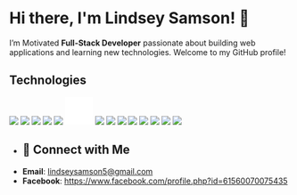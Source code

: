 # Hi there, I'm Lindsey Samson! 👋
I’m Motivated **Full-Stack Developer** passionate about building web applications and learning new technologies. Welcome to my GitHub profile!

## **Technologies**
<img src="https://github.com/onemarc/tech-icons/blob/main/icons/html.svg" width="50">  <img src="https://github.com/onemarc/tech-icons/blob/main/icons/css.svg" width="50">
<img src="https://github.com/onemarc/tech-icons/blob/main/icons/javascript.svg" width="50">  <img src="https://github.com/onemarc/tech-icons/blob/main/icons/typescript.svg" width="50"> <img src="https://github.com/onemarc/tech-icons/blob/main/icons/react-dark.svg" width="50"> <img src="https://github.com/onemarc/tech-icons/blob/main/icons/expressjs-dark.svg" width="50"> <img src="https://github.com/onemarc/tech-icons/blob/main/icons/nodejs-dark.svg" width="50"> <img src="https://github.com/onemarc/tech-icons/blob/main/icons/mysql-dark.svg" width="50"> <img src="https://github.com/onemarc/tech-icons/blob/main/icons/mongodb-dark.svg" width="50"> <img src="https://github.com/onemarc/tech-icons/blob/main/icons/java-dark.svg" width="50">  <img src="https://github.com/onemarc/tech-icons/blob/main/icons/php.svg" width="50">
<img src="https://github.com/onemarc/tech-icons/blob/main/icons/tailwindcss-dark.svg" width="50">  <img src="https://github.com/onemarc/tech-icons/blob/main/icons/socketio-light.svg" width="50"> <img src="https://github.com/onemarc/tech-icons/blob/main/icons/postman.svg" width="50">


- ## 🤝 Connect with Me
- **Email**: lindseysamson5@gmail.com
- **Facebook**: https://www.facebook.com/profile.php?id=61560070075435
